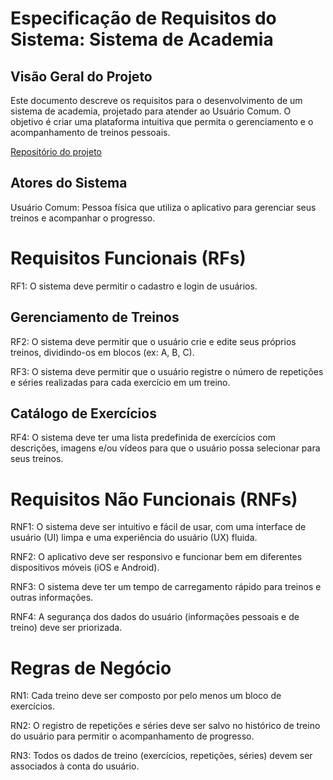# Especificação de Requisitos do Sistema: Sistema de Academia

## Visão Geral do Projeto
Este documento descreve os requisitos para o desenvolvimento de um sistema de academia,
projetado para atender ao Usuário Comum. O objetivo é criar uma plataforma intuitiva que permita o gerenciamento e o acompanhamento de treinos pessoais.

[Repositório do projeto](https://github.com/Stanly1BR/projetoAcademy)

## Atores do Sistema
Usuário Comum: Pessoa física que utiliza o aplicativo para gerenciar seus treinos e acompanhar o progresso.

# Requisitos Funcionais (RFs)

RF1: O sistema deve permitir o cadastro e login de usuários.

## Gerenciamento de Treinos

RF2: O sistema deve permitir que o usuário crie e edite seus próprios treinos, dividindo-os em blocos (ex: A, B, C).

RF3: O sistema deve permitir que o usuário registre o número de repetições e séries realizadas para cada exercício em um treino.

## Catálogo de Exercícios

RF4: O sistema deve ter uma lista predefinida de exercícios com descrições, imagens e/ou vídeos para que o usuário possa selecionar para seus treinos.

# Requisitos Não Funcionais (RNFs)

RNF1: O sistema deve ser intuitivo e fácil de usar, com uma interface de usuário (UI) limpa e uma experiência do usuário (UX) fluida.

RNF2: O aplicativo deve ser responsivo e funcionar bem em diferentes dispositivos móveis (iOS e Android).

RNF3: O sistema deve ter um tempo de carregamento rápido para treinos e outras informações.

RNF4: A segurança dos dados do usuário (informações pessoais e de treino) deve ser priorizada.

# Regras de Negócio

RN1: Cada treino deve ser composto por pelo menos um bloco de exercícios.

RN2: O registro de repetições e séries deve ser salvo no histórico de treino do usuário para permitir o acompanhamento de progresso.

RN3: Todos os dados de treino (exercícios, repetições, séries) devem ser associados à conta do usuário.
